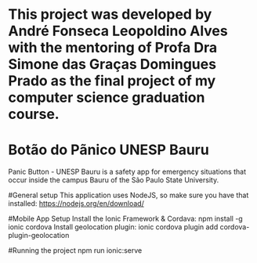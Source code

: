 # This project was developed by André Fonseca Leopoldino Alves with the mentoring of Profa Dra Simone das Graças Domingues Prado as the final project of my computer science graduation course.

# Botão do Pãnico UNESP Bauru
Panic Button - UNESP Bauru is a safety app for emergency situations that occur inside the campus Bauru of the São Paulo State University.

#General setup
This application uses NodeJS, so make sure you have that installed: https://nodejs.org/en/download/

#Mobile App Setup
Install the Ionic Framework & Cordava: npm install -g ionic cordova
Install geolocation plugin: ionic cordova plugin add cordova-plugin-geolocation

#Running the project 
npm run ionic:serve